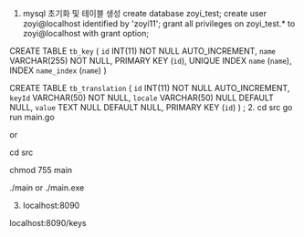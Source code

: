 
1. mysql 초기화 및 테이블 생성 
create database zoyi_test;
create user zoyi@localhost identified by 'zoyi11';
grant all privileges on zoyi_test.* to zoyi@localhost with grant option;


CREATE TABLE `tb_key` (
	`id` INT(11) NOT NULL AUTO_INCREMENT,
	`name` VARCHAR(255) NOT NULL,
	PRIMARY KEY (`id`),
	UNIQUE INDEX `name` (`name`),
	INDEX `name_index` (`name`)
)


CREATE TABLE `tb_translation` (
	`id` INT(11) NOT NULL AUTO_INCREMENT,
	`keyId` VARCHAR(50) NOT NULL,
	`locale` VARCHAR(50) NULL DEFAULT NULL,
	`value` TEXT NULL DEFAULT NULL,
		PRIMARY KEY (`id`)
)
;
2. cd src 
go run main.go 

or 

cd src 

chmod 755 main 

./main or ./main.exe


3. localhost:8090 

localhost:8090/keys